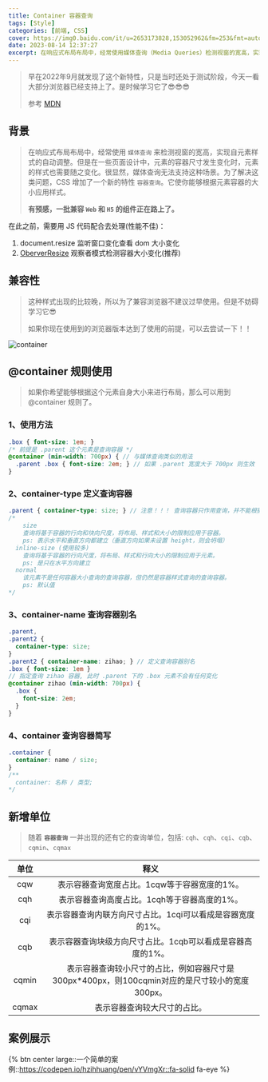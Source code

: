 ```yaml
---
title: Container 容器查询
tags: [Style]
categories: [前端, CSS]
cover: https://img0.baidu.com/it/u=2653173828,153052962&fm=253&fmt=auto&app=138&f=JPEG?w=947&h=500
date: 2023-08-14 12:37:27
excerpt: 在响应式布局布局中，经常使用媒体查询（Media Queries）检测视窗的宽高，实现自元素样式的自动调整。但是在一些页面设...
---
```


<!-- # CSS container 容器查询 -->

>早在2022年9月就发现了这个新特性，只是当时还处于测试阶段，今天一看大部分浏览器已经支持上了。是时候学习它了😎😎😎
>
>参考 [MDN](https://developer.mozilla.org/zh-CN/docs/Web/CSS/CSS_container_queries)

## 背景
> 在响应式布局布局中，经常使用 `媒体查询` 来检测视窗的宽高，实现自元素样式的自动调整。但是在一些页面设计中，元素的容器尺寸发生变化时，元素的样式也需要随之变化。很显然，媒体查询无法支持这种场景。为了解决这类问题，CSS 增加了一个新的特性 `容器查询`。它使你能够根据元素容器的大小应用样式。
>
> **有预感，一批兼容 `Web` 和 `H5` 的组件正在路上了。**

在此之前，需要用 JS 代码配合去处理(性能不佳)：

1. document.resize 监听窗口变化查看 dom 大小变化
2. [OberverResize](/blog/2022/04/16/js/#Observer-—-观察者) 观察者模式检测容器大小变化(推荐)

## 兼容性
> 这种样式出现的比较晚，所以为了兼容浏览器不建议过早使用。但是不妨碍学习它😎
>
> 如果你现在使用到的浏览器版本达到了使用的前提，可以去尝试一下！！

![container](/assets/images/container/container.jpg)

## @container 规则使用
> 如果你希望能够根据这个元素自身大小来进行布局，那么可以用到 @container 规则了。

### 1、使用方法 

```scss
.box { font-size: 1em; }
/* 前提是 .parent 这个元素是查询容器 */
@container (min-width: 700px) { // 与媒体查询类似的用法
  .parent .box { font-size: 2em; } // 如果 .parent 宽度大于 700px 则生效
}
```
### 2、container-type 定义查询容器

```scss
.parent { container-type: size; } // 注意！！！ 查询容器只作用查询，并不能根据自身大小改变自身。只能改变子元素。
/*
	size
    查询将基于容器的行向和块向尺度，将布局、样式和大小的限制应用于容器。
    ps: 表示水平和垂直方向都建立（垂直方向如果未设置 height，则会坍塌）
  inline-size (使用较多)
    查询将基于容器的行向尺度，将布局、样式和行向大小的限制应用于元素。
    ps: 是只在水平方向建立
  normal
    该元素不是任何容器大小查询的查询容器，但仍然是容器样式查询的查询容器。
    ps: 默认值
*/
```
### 3、container-name 查询容器别名

```scss
.parent,
.parent2 {
  container-type: size;
}
.parent2 { container-name: zihao; } // 定义查询容器别名
.box { font-size: 1em }
// 指定查询 zihao 容器, 此时 .parent 下的 .box 元素不会有任何变化
@container zihao (min-width: 700px) { 
  .box {
    font-size: 2em;
  }
}
```

### 4、container 查询容器简写

```scss
.container {
  container: name / size;
}
/**
  container: 名称 / 类型;
*/
```
## 新增单位

> 随着  **`容器查询`** 一并出现的还有它的查询单位，包括:  `cqh`、`cqh`、`cqi`、`cqb`、`cqmin`、`cqmax`
>


| 单位  |                             释义                             |
| :---: | :----------------------------------------------------------: |
|  cqw  | 表示容器查询宽度占比。1cqw等于容器宽度的1%。 |
|  cqh  | 表示容器查询高度占比。1cqh等于容器高度的1%。 |
|  cqi  | 表示容器查询内联方向尺寸占比。1cqi可以看成是容器宽度的1%。 |
|  cqb  | 表示容器查询块级方向尺寸占比。1cqb可以看成是容器高度的1%。 |
| cqmin | 表示容器查询较小尺寸的占比，例如容器尺寸是300px*400px，则100cqmin对应的是尺寸较小的宽度300px。 |
| cqmax | 表示容器查询较大尺寸的占比。  |

## 案例展示
{% btn center large::一个简单的案例::https://codepen.io/hzihhuang/pen/vYVmgXr::fa-solid fa-eye %}